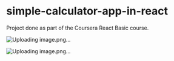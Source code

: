 # simple-calculator-app-in-react
 Project done as part of the Coursera React Basic course.

![Uploading image.png…]()

![Uploading image.png…]()

